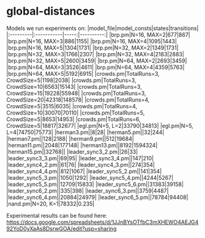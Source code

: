 # global-distances
Models we run experiments on:
|model_file|model_consts|states|transitions|
|:---------|:-----------|-----:|----------:|
|brp.pm|N=16, MAX=2|677|867|
|brp.pm|N=16, MAX=3|886|1155|
|brp.pm|N=16, MAX=4|1095|1443|
|brp.pm|N=16, MAX=5|1304|1731|
|brp.pm|N=32, MAX=2|1349|1731|
|brp.pm|N=32, MAX=3|1766|2307|
|brp.pm|N=32, MAX=4|2183|2883|
|brp.pm|N=32, MAX=5|2600|3459|
|brp.pm|N=64, MAX=2|2693|3459|
|brp.pm|N=64, MAX=3|3526|4611|
|brp.pm|N=64, MAX=4|4359|5763|
|brp.pm|N=64, MAX=5|5192|6915|
|crowds.pm|TotalRuns=3, CrowdSize=5|1198|2038|
|crowds.pm|TotalRuns=3, CrowdSize=10|6563|15143|
|crowds.pm|TotalRuns=3, CrowdSize=15|19228|55948|
|crowds.pm|TotalRuns=3, CrowdSize=20|42318|148578|
|crowds.pm|TotalRuns=4, CrowdSize=5|3515|6035|
|crowds.pm|TotalRuns=4, CrowdSize=10|30070|70110|
|crowds.pm|TotalRuns=5, CrowdSize=5|8653|14953|
|crowds.pm|TotalRuns=6, CrowdSize=5|18817|32677|
|egl.pm|N=5, L=2|33790|34813|
|egl.pm|N=5, L=4|74750|75773|
|herman3.pm||8|28|
|herman5.pm||32|244|
|herman7.pm||128|2188|
|herman9.pm||512|19684|
|herman11.pm||2048|177148|
|herman13.pm||8192|1594324|
|herman15.pm||32768||
|leader_sync3_2.pm||26|33|
|leader_sync3_3.pm||69|95|
|leader_sync3_4.pm||147|210|
|leader_sync4_2.pm||61|76|
|leader_sync4_3.pm||274|354|
|leader_sync4_4.pm||812|1067|
|leader_sync5_2.pm||141|354|
|leader_sync5_3.pm||1050|1292|
|leader_sync5_4.pm||4244|5267|
|leader_sync5_5.pm||12709|15833|
|leader_sync5_6.pm||31383|39158|
|leader_sync6_2.pm||335|398|
|leader_sync6_3.pm||3759|4487|
|leader_sync6_4.pm||20884|24979|
|leader_sync6_5.pm||78784|94408|
|nand.pm|N=20, K=1|78332|0.235|

Experimental results can be found here: https://docs.google.com/spreadsheets/d/1JJnBYsOTfbC3mXHEWO4AEJG492YoD0yXaAs8DsrwGOA/edit?usp=sharing
